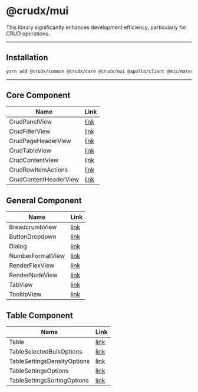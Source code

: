 # @crudx/mui

This library significantly enhances development efficiency, particularly for CRUD operations.

---

## Installation

```bash
yarn add @crudx/common @crudx/core @crudx/mui @apollo/client @mui/material @mui/icons-material axios classnames currency-symbol-map dayjs lodash next numeral react react-dom react-hot-toast
```

---

## Core Component

| Name                  | Link                                                |
| --------------------- | --------------------------------------------------- |
| CrudPanelView         | [link](https://github.com/louiskhenghao/crudx/blob/main/libs/mui/src/views/CrudPanelView/README.md)         |
| CrudFilterView        | [link](https://github.com/louiskhenghao/crudx/blob/main/libs/mui/src/views/CrudFilterView/README.md)        |
| CrudPageHeaderView    | [link](https://github.com/louiskhenghao/crudx/blob/main/libs/mui/src/views/CrudPageHeaderView/README.md)    |
| CrudTableView         | [link](https://github.com/louiskhenghao/crudx/blob/main/libs/mui/src/views/CrudTableView/README.md)         |
| CrudContentView       | [link](https://github.com/louiskhenghao/crudx/blob/main/libs/mui/src/views/CrudContentView/README.md)       |
| CrudRowItemActions    | [link](https://github.com/louiskhenghao/crudx/blob/main/libs/mui/src/views/CrudRowItemActions/README.md)    |
| CrudContentHeaderView | [link](https://github.com/louiskhenghao/crudx/blob/main/libs/mui/src/views/CrudContentHeaderView/README.md) |

## General Component

| Name             | Link                                                |
| ---------------- | --------------------------------------------------- |
| BreadcrumbView   | [link](https://github.com/louiskhenghao/crudx/blob/main/libs/mui/src/components/BreadcrumbView/README.md)   |
| ButtonDropdown   | [link](https://github.com/louiskhenghao/crudx/blob/main/libs/mui/src/components/ButtonDropdown/README.md)   |
| Dialog           | [link](https://github.com/louiskhenghao/crudx/blob/main/libs/mui/src/components/Dialog/README.md)           |
| NumberFormatView | [link](https://github.com/louiskhenghao/crudx/blob/main/libs/mui/src/components/NumberFormatView/README.md) |
| RenderFlexView   | [link](https://github.com/louiskhenghao/crudx/blob/main/libs/mui/src/components/RenderFlexView/README.md)   |
| RenderNodeView   | [link](https://github.com/louiskhenghao/crudx/blob/main/libs/mui/src/components/RenderNodeView/README.md)   |
| TabView          | [link](https://github.com/louiskhenghao/crudx/blob/main/libs/mui/src/components/TabView/README.md)          |
| TooltipView      | [link](https://github.com/louiskhenghao/crudx/blob/main/libs/mui/src/components/TooltipView/README.md)      |

## Table Component

| Name                        | Link                                                           |
| --------------------------- | -------------------------------------------------------------- |
| Table                       | [link](https://github.com/louiskhenghao/crudx/blob/main/libs/mui/src/components/Table/README.md)                       |
| TableSelectedBulkOptions    | [link](https://github.com/louiskhenghao/crudx/blob/main/libs/mui/src/components/TableSelectedBulkOptions/README.md)    |
| TableSettingsDensityOptions | [link](https://github.com/louiskhenghao/crudx/blob/main/libs/mui/src/components/TableSettingsDensityOptions/README.md) |
| TableSettingsOptions        | [link](https://github.com/louiskhenghao/crudx/blob/main/libs/mui/src/components/TableSettingsOptions/README.md)        |
| TableSettingsSortingOptions | [link](https://github.com/louiskhenghao/crudx/blob/main/libs/mui/src/components/TableSettingsSortingOptions/README.md) |
